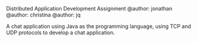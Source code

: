 Distributed Application Development Assignment 
@author: jonathan
@author: christina
@author: jq

A chat application using Java as the programming language,
using TCP and UDP protocols to develop a chat application.
